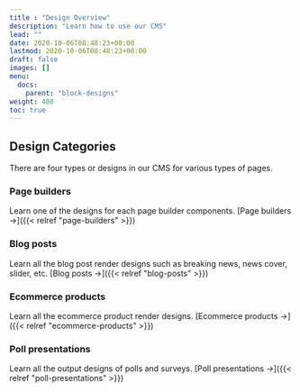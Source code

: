 ```yaml
---
title : "Design Overview"
description: "Learn how to use our CMS"
lead: ""
date: 2020-10-06T08:48:23+00:00
lastmod: 2020-10-06T08:48:23+00:00
draft: false
images: []
menu:
  docs:
    parent: "block-designs"
weight: 400
toc: true
---
```



## Design Categories

There are four types or designs in our CMS for various types of pages.

### Page builders

Learn one of the designs for each page builder components. [Page builders →]({{< relref "page-builders" >}})

### Blog posts

Learn all the blog post render designs such as breaking news, news cover, slider, etc. [Blog posts →]({{< relref "blog-posts" >}})

### Ecommerce products

Learn all the ecommerce product render designs. [Ecommerce products →]({{< relref "ecommerce-products" >}})

### Poll presentations

Learn all the output designs of polls and surveys. [Poll presentations →]({{< relref "poll-presentations" >}})
